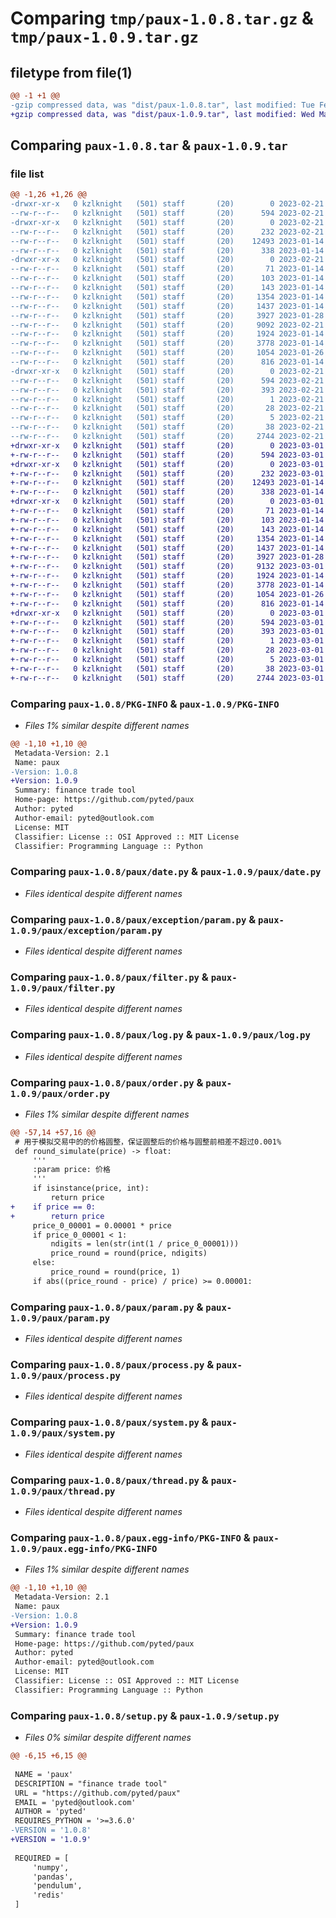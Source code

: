# Comparing `tmp/paux-1.0.8.tar.gz` & `tmp/paux-1.0.9.tar.gz`

## filetype from file(1)

```diff
@@ -1 +1 @@
-gzip compressed data, was "dist/paux-1.0.8.tar", last modified: Tue Feb 21 14:03:54 2023, max compression
+gzip compressed data, was "dist/paux-1.0.9.tar", last modified: Wed Mar  1 03:30:43 2023, max compression
```

## Comparing `paux-1.0.8.tar` & `paux-1.0.9.tar`

### file list

```diff
@@ -1,26 +1,26 @@
-drwxr-xr-x   0 kzlknight   (501) staff       (20)        0 2023-02-21 14:03:54.189530 paux-1.0.8/
--rw-r--r--   0 kzlknight   (501) staff       (20)      594 2023-02-21 14:03:54.189078 paux-1.0.8/PKG-INFO
-drwxr-xr-x   0 kzlknight   (501) staff       (20)        0 2023-02-21 14:03:54.185228 paux-1.0.8/paux/
--rw-r--r--   0 kzlknight   (501) staff       (20)      232 2023-02-21 14:03:18.000000 paux-1.0.8/paux/__init__.py
--rw-r--r--   0 kzlknight   (501) staff       (20)    12493 2023-01-14 21:57:07.000000 paux-1.0.8/paux/date.py
--rw-r--r--   0 kzlknight   (501) staff       (20)      338 2023-01-14 21:53:10.000000 paux-1.0.8/paux/digit.py
-drwxr-xr-x   0 kzlknight   (501) staff       (20)        0 2023-02-21 14:03:54.188441 paux-1.0.8/paux/exception/
--rw-r--r--   0 kzlknight   (501) staff       (20)       71 2023-01-14 21:57:07.000000 paux-1.0.8/paux/exception/__init__.py
--rw-r--r--   0 kzlknight   (501) staff       (20)      103 2023-01-14 08:47:16.000000 paux-1.0.8/paux/exception/_base.py
--rw-r--r--   0 kzlknight   (501) staff       (20)      143 2023-01-14 21:57:07.000000 paux-1.0.8/paux/exception/execute.py
--rw-r--r--   0 kzlknight   (501) staff       (20)     1354 2023-01-14 21:57:07.000000 paux-1.0.8/paux/exception/param.py
--rw-r--r--   0 kzlknight   (501) staff       (20)     1437 2023-01-14 21:53:18.000000 paux-1.0.8/paux/filter.py
--rw-r--r--   0 kzlknight   (501) staff       (20)     3927 2023-01-28 08:49:55.000000 paux-1.0.8/paux/log.py
--rw-r--r--   0 kzlknight   (501) staff       (20)     9092 2023-02-21 14:03:04.000000 paux-1.0.8/paux/order.py
--rw-r--r--   0 kzlknight   (501) staff       (20)     1924 2023-01-14 21:53:55.000000 paux-1.0.8/paux/param.py
--rw-r--r--   0 kzlknight   (501) staff       (20)     3778 2023-01-14 21:57:07.000000 paux-1.0.8/paux/process.py
--rw-r--r--   0 kzlknight   (501) staff       (20)     1054 2023-01-26 07:18:44.000000 paux-1.0.8/paux/system.py
--rw-r--r--   0 kzlknight   (501) staff       (20)      816 2023-01-14 21:54:26.000000 paux-1.0.8/paux/thread.py
-drwxr-xr-x   0 kzlknight   (501) staff       (20)        0 2023-02-21 14:03:54.186767 paux-1.0.8/paux.egg-info/
--rw-r--r--   0 kzlknight   (501) staff       (20)      594 2023-02-21 14:03:54.000000 paux-1.0.8/paux.egg-info/PKG-INFO
--rw-r--r--   0 kzlknight   (501) staff       (20)      393 2023-02-21 14:03:54.000000 paux-1.0.8/paux.egg-info/SOURCES.txt
--rw-r--r--   0 kzlknight   (501) staff       (20)        1 2023-02-21 14:03:54.000000 paux-1.0.8/paux.egg-info/dependency_links.txt
--rw-r--r--   0 kzlknight   (501) staff       (20)       28 2023-02-21 14:03:54.000000 paux-1.0.8/paux.egg-info/requires.txt
--rw-r--r--   0 kzlknight   (501) staff       (20)        5 2023-02-21 14:03:54.000000 paux-1.0.8/paux.egg-info/top_level.txt
--rw-r--r--   0 kzlknight   (501) staff       (20)       38 2023-02-21 14:03:54.189638 paux-1.0.8/setup.cfg
--rw-r--r--   0 kzlknight   (501) staff       (20)     2744 2023-02-21 14:03:08.000000 paux-1.0.8/setup.py
+drwxr-xr-x   0 kzlknight   (501) staff       (20)        0 2023-03-01 03:30:43.250825 paux-1.0.9/
+-rw-r--r--   0 kzlknight   (501) staff       (20)      594 2023-03-01 03:30:43.250323 paux-1.0.9/PKG-INFO
+drwxr-xr-x   0 kzlknight   (501) staff       (20)        0 2023-03-01 03:30:43.246207 paux-1.0.9/paux/
+-rw-r--r--   0 kzlknight   (501) staff       (20)      232 2023-03-01 03:30:23.000000 paux-1.0.9/paux/__init__.py
+-rw-r--r--   0 kzlknight   (501) staff       (20)    12493 2023-01-14 21:57:07.000000 paux-1.0.9/paux/date.py
+-rw-r--r--   0 kzlknight   (501) staff       (20)      338 2023-01-14 21:53:10.000000 paux-1.0.9/paux/digit.py
+drwxr-xr-x   0 kzlknight   (501) staff       (20)        0 2023-03-01 03:30:43.249659 paux-1.0.9/paux/exception/
+-rw-r--r--   0 kzlknight   (501) staff       (20)       71 2023-01-14 21:57:07.000000 paux-1.0.9/paux/exception/__init__.py
+-rw-r--r--   0 kzlknight   (501) staff       (20)      103 2023-01-14 08:47:16.000000 paux-1.0.9/paux/exception/_base.py
+-rw-r--r--   0 kzlknight   (501) staff       (20)      143 2023-01-14 21:57:07.000000 paux-1.0.9/paux/exception/execute.py
+-rw-r--r--   0 kzlknight   (501) staff       (20)     1354 2023-01-14 21:57:07.000000 paux-1.0.9/paux/exception/param.py
+-rw-r--r--   0 kzlknight   (501) staff       (20)     1437 2023-01-14 21:53:18.000000 paux-1.0.9/paux/filter.py
+-rw-r--r--   0 kzlknight   (501) staff       (20)     3927 2023-01-28 08:49:55.000000 paux-1.0.9/paux/log.py
+-rw-r--r--   0 kzlknight   (501) staff       (20)     9132 2023-03-01 03:29:13.000000 paux-1.0.9/paux/order.py
+-rw-r--r--   0 kzlknight   (501) staff       (20)     1924 2023-01-14 21:53:55.000000 paux-1.0.9/paux/param.py
+-rw-r--r--   0 kzlknight   (501) staff       (20)     3778 2023-01-14 21:57:07.000000 paux-1.0.9/paux/process.py
+-rw-r--r--   0 kzlknight   (501) staff       (20)     1054 2023-01-26 07:18:44.000000 paux-1.0.9/paux/system.py
+-rw-r--r--   0 kzlknight   (501) staff       (20)      816 2023-01-14 21:54:26.000000 paux-1.0.9/paux/thread.py
+drwxr-xr-x   0 kzlknight   (501) staff       (20)        0 2023-03-01 03:30:43.248022 paux-1.0.9/paux.egg-info/
+-rw-r--r--   0 kzlknight   (501) staff       (20)      594 2023-03-01 03:30:43.000000 paux-1.0.9/paux.egg-info/PKG-INFO
+-rw-r--r--   0 kzlknight   (501) staff       (20)      393 2023-03-01 03:30:43.000000 paux-1.0.9/paux.egg-info/SOURCES.txt
+-rw-r--r--   0 kzlknight   (501) staff       (20)        1 2023-03-01 03:30:43.000000 paux-1.0.9/paux.egg-info/dependency_links.txt
+-rw-r--r--   0 kzlknight   (501) staff       (20)       28 2023-03-01 03:30:43.000000 paux-1.0.9/paux.egg-info/requires.txt
+-rw-r--r--   0 kzlknight   (501) staff       (20)        5 2023-03-01 03:30:43.000000 paux-1.0.9/paux.egg-info/top_level.txt
+-rw-r--r--   0 kzlknight   (501) staff       (20)       38 2023-03-01 03:30:43.250976 paux-1.0.9/setup.cfg
+-rw-r--r--   0 kzlknight   (501) staff       (20)     2744 2023-03-01 03:30:15.000000 paux-1.0.9/setup.py
```

### Comparing `paux-1.0.8/PKG-INFO` & `paux-1.0.9/PKG-INFO`

 * *Files 1% similar despite different names*

```diff
@@ -1,10 +1,10 @@
 Metadata-Version: 2.1
 Name: paux
-Version: 1.0.8
+Version: 1.0.9
 Summary: finance trade tool
 Home-page: https://github.com/pyted/paux
 Author: pyted
 Author-email: pyted@outlook.com
 License: MIT
 Classifier: License :: OSI Approved :: MIT License
 Classifier: Programming Language :: Python
```

### Comparing `paux-1.0.8/paux/date.py` & `paux-1.0.9/paux/date.py`

 * *Files identical despite different names*

### Comparing `paux-1.0.8/paux/exception/param.py` & `paux-1.0.9/paux/exception/param.py`

 * *Files identical despite different names*

### Comparing `paux-1.0.8/paux/filter.py` & `paux-1.0.9/paux/filter.py`

 * *Files identical despite different names*

### Comparing `paux-1.0.8/paux/log.py` & `paux-1.0.9/paux/log.py`

 * *Files identical despite different names*

### Comparing `paux-1.0.8/paux/order.py` & `paux-1.0.9/paux/order.py`

 * *Files 1% similar despite different names*

```diff
@@ -57,14 +57,16 @@
 # 用于模拟交易中的的价格圆整，保证圆整后的价格与圆整前相差不超过0.001%
 def round_simulate(price) -> float:
     '''
     :param price: 价格
     '''
     if isinstance(price, int):
         return price
+    if price == 0:
+        return price
     price_0_00001 = 0.00001 * price
     if price_0_00001 < 1:
         ndigits = len(str(int(1 / price_0_00001)))
         price_round = round(price, ndigits)
     else:
         price_round = round(price, 1)
     if abs((price_round - price) / price) >= 0.00001:
```

### Comparing `paux-1.0.8/paux/param.py` & `paux-1.0.9/paux/param.py`

 * *Files identical despite different names*

### Comparing `paux-1.0.8/paux/process.py` & `paux-1.0.9/paux/process.py`

 * *Files identical despite different names*

### Comparing `paux-1.0.8/paux/system.py` & `paux-1.0.9/paux/system.py`

 * *Files identical despite different names*

### Comparing `paux-1.0.8/paux/thread.py` & `paux-1.0.9/paux/thread.py`

 * *Files identical despite different names*

### Comparing `paux-1.0.8/paux.egg-info/PKG-INFO` & `paux-1.0.9/paux.egg-info/PKG-INFO`

 * *Files 1% similar despite different names*

```diff
@@ -1,10 +1,10 @@
 Metadata-Version: 2.1
 Name: paux
-Version: 1.0.8
+Version: 1.0.9
 Summary: finance trade tool
 Home-page: https://github.com/pyted/paux
 Author: pyted
 Author-email: pyted@outlook.com
 License: MIT
 Classifier: License :: OSI Approved :: MIT License
 Classifier: Programming Language :: Python
```

### Comparing `paux-1.0.8/setup.py` & `paux-1.0.9/setup.py`

 * *Files 0% similar despite different names*

```diff
@@ -6,15 +6,15 @@
 
 NAME = 'paux'
 DESCRIPTION = "finance trade tool"
 URL = "https://github.com/pyted/paux"
 EMAIL = 'pyted@outlook.com'
 AUTHOR = 'pyted'
 REQUIRES_PYTHON = '>=3.6.0'
-VERSION = '1.0.8'
+VERSION = '1.0.9'
 
 REQUIRED = [
     'numpy',
     'pandas',
     'pendulum',
     'redis'
 ]
```

